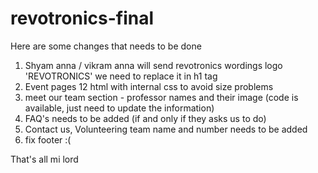 # revotronics-final

Here are some changes that needs to be done

1) Shyam anna / vikram anna will send revotronics wordings logo 'REVOTRONICS' we need to replace it in h1 tag
2) Event pages 12 html with internal css to avoid size problems
3) meet our team section - professor names and their image (code is available, just need to update the information)
4) FAQ's needs to be added (if and only if they asks us to do)
5) Contact us, Volunteering team name and number needs to be added
6) fix footer :(

That's all mi lord

